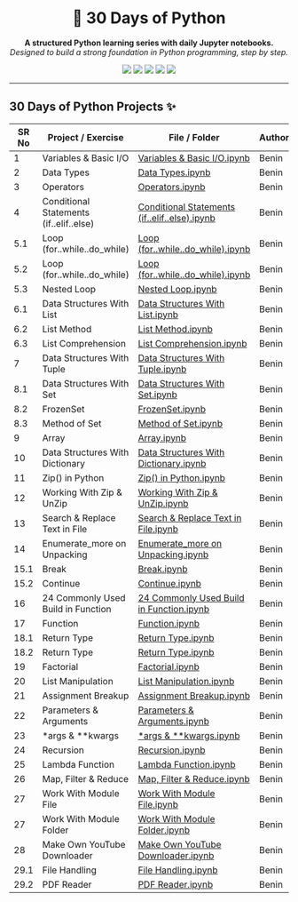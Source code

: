 <h1 align="center">📅 30 Days of Python</h1>

<p align="center">
  <b>A structured Python learning series with daily Jupyter notebooks.</b><br/>
  <i>Designed to build a strong foundation in Python programming, step by step.</i>
</p>

<p align="center">
  <img src="https://img.shields.io/badge/status-Active-success?style=flat-square"/>
  <img src="https://img.shields.io/badge/language-Python-blue?style=flat-square"/>
  <img src="https://img.shields.io/badge/format-Jupyter%20Notebooks-orange?style=flat-square"/>
  <img src="https://img.shields.io/badge/duration-30%20Days-lightgrey?style=flat-square"/>
  <img src="https://img.shields.io/badge/level-Beginner→Intermediate-green?style=flat-square"/>
</p>

---

## 30 Days of Python Projects ✨

SR No | Project / Exercise | File / Folder | Author
--- | --- | --- | ---
1 | Variables & Basic I/O | [Variables & Basic I/O.ipynb](https://github.com/byeasmin/30_days_of_python/blob/main/Day_1.ipynb) | Benin
2 | Data Types | [Data Types.ipynb](https://github.com/byeasmin/30_days_of_python/blob/main/Day_2.ipynb) | Benin
3 | Operators | [Operators.ipynb](https://github.com/byeasmin/30_days_of_python/blob/main/Day_3.ipynb) | Benin
4 | Conditional Statements (if..elif..else) | [Conditional Statements (if..elif..else).ipynb](https://github.com/byeasmin/30_days_of_python/blob/main/Day_4.ipynb) | Benin
5.1 | Loop (for..while..do_while) | [Loop (for..while..do_while).ipynb](https://github.com/byeasmin/30_days_of_python/blob/main/Day_5.1.ipynb) | Benin
5.2 | Loop (for..while..do_while) | [Loop (for..while..do_while).ipynb](https://github.com/byeasmin/30_days_of_python/blob/main/Day_5.2.ipynb) | Benin
5.3 | Nested Loop | [Nested Loop.ipynb](https://github.com/byeasmin/30_days_of_python/blob/main/Day_5.3.ipynb) | Benin
6.1 | Data Structures With List | [Data Structures With List.ipynb](https://github.com/byeasmin/30_days_of_python/blob/main/Day_6.1.ipynb) | Benin
6.2 | List Method | [List Method.ipynb](https://github.com/byeasmin/30_days_of_python/blob/main/Day_6.2.ipynb) | Benin
6.3 | List Comprehension | [List Comprehension.ipynb](https://github.com/byeasmin/30_days_of_python/blob/main/Day_6.3.ipynb) | Benin
7 | Data Structures With Tuple | [Data Structures With Tuple.ipynb](https://github.com/byeasmin/30_days_of_python/blob/main/Day_7.ipynb) | Benin
8.1 | Data Structures With Set | [Data Structures With Set.ipynb](https://github.com/byeasmin/30_days_of_python/blob/main/Day_8.1.ipynb) | Benin
8.2 | FrozenSet | [FrozenSet.ipynb](https://github.com/byeasmin/30_days_of_python/blob/main/Day_8.2.ipynb) | Benin
8.3 | Method of Set | [Method of Set.ipynb](https://github.com/byeasmin/30_days_of_python/blob/main/Day_8.3.ipynb) | Benin
9 | Array | [Array.ipynb](https://github.com/byeasmin/30_days_of_python/blob/main/Day_9.ipynb) | Benin
10 | Data Structures With Dictionary | [Data Structures With Dictionary.ipynb](https://github.com/byeasmin/30_days_of_python/blob/main/Day_10.ipynb) | Benin
11 | Zip() in Python | [Zip() in Python.ipynb](https://github.com/byeasmin/30_days_of_python/blob/main/Day_11.ipynb) | Benin
12 | Working With Zip & UnZip | [Working With Zip & UnZip.ipynb](https://github.com/byeasmin/30_days_of_python/blob/main/Day_12.ipynb) | Benin
13 | Search & Replace Text in File | [Search & Replace Text in File.ipynb](https://github.com/byeasmin/30_days_of_python/blob/main/Day_13.ipynb) | Benin
14 | Enumerate_more on Unpacking | [Enumerate_more on Unpacking.ipynb](https://github.com/byeasmin/30_days_of_python/blob/main/Day_14.ipynb) | Benin
15.1 | Break | [Break.ipynb](https://github.com/byeasmin/30_days_of_python/blob/main/Day_15.1.ipynb) | Benin
15.2 | Continue | [Continue.ipynb](https://github.com/byeasmin/30_days_of_python/blob/main/Day_15.2.ipynb) | Benin
16 | 24 Commonly Used Build in Function | [24 Commonly Used Build in Function.ipynb](https://github.com/byeasmin/30_days_of_python/blob/main/Day_16.ipynb) | Benin
17 | Function | [Function.ipynb](https://github.com/byeasmin/30_days_of_python/blob/main/Day_17.ipynb) | Benin
18.1 | Return Type | [Return Type.ipynb](https://github.com/byeasmin/30_days_of_python/blob/main/Day_18.1.ipynb) | Benin
18.2 | Return Type | [Return Type.ipynb](https://github.com/byeasmin/30_days_of_python/blob/main/Day_18.2.ipynb) | Benin
19 | Factorial | [Factorial.ipynb](https://github.com/byeasmin/30_days_of_python/blob/main/Day_19.ipynb) | Benin
20 | List Manipulation | [List Manipulation.ipynb](https://github.com/byeasmin/30_days_of_python/blob/main/Day_20.ipynb) | Benin
21 | Assignment Breakup | [Assignment Breakup.ipynb](https://github.com/byeasmin/30_days_of_python/blob/main/Day_21.ipynb) | Benin
22 | Parameters & Arguments | [Parameters & Arguments.ipynb](https://github.com/byeasmin/30_days_of_python/blob/main/Day_22.ipynb) | Benin
23 | *args & **kwargs | [*args & **kwargs.ipynb](https://github.com/byeasmin/30_days_of_python/blob/main/Day_23.ipynb) | Benin
24 | Recursion | [Recursion.ipynb](https://github.com/byeasmin/30_days_of_python/blob/main/Day_24.ipynb) | Benin
25 | Lambda Function | [Lambda Function.ipynb](https://github.com/byeasmin/30_days_of_python/blob/main/Day_25.ipynb) | Benin
26 | Map, Filter & Reduce | [Map, Filter & Reduce.ipynb](https://github.com/byeasmin/30_days_of_python/blob/main/Day_26.ipynb) | Benin
27 | Work With Module File | [Work With Module File.ipynb](https://github.com/byeasmin/30_days_of_python/blob/main/Day_27.ipynb) | Benin
27 | Work With Module Folder | [Work With Module Folder.ipynb](https://github.com/byeasmin/30_days_of_python/tree/main/Day_27) | Benin
28 | Make Own YouTube Downloader | [Make Own YouTube Downloader.ipynb](https://github.com/byeasmin/30_days_of_python/blob/main/Day_28.ipynb) | Benin
29.1 | File Handling | [File Handling.ipynb](https://github.com/byeasmin/30_days_of_python/blob/main/Day_29.1.ipynb) | Benin
29.2 | PDF Reader | [PDF Reader.ipynb](https://github.com/byeasmin/30_days_of_python/blob/main/Day_29.2.ipynb) | Benin

